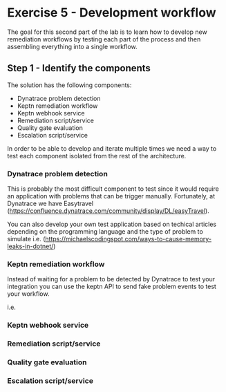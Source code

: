 # Exercise 5 - Development workflow
The goal for this second part of the lab is to learn how to develop new remediation workflows by testing each part of the process and then assembling everything into a single workflow.

## Step 1 - Identify the components

The solution has the following components:

- Dynatrace problem detection
- Keptn remediation workflow
- Keptn webhook service
- Remediation script/service 
- Quality gate evaluation
- Escalation script/service

In order to be able to develop and iterate multiple times we need a way to test each component isolated from the rest of the architecture. 

### Dynatrace problem detection 
This is probably the most difficult component to test since it would require an application with problems that can be trigger manually. Fortunately, at Dynatrace we have Easytravel (https://confluence.dynatrace.com/community/display/DL/easyTravel).

You can also develop your own test application based on techical articles depending on the programming language and the type of problem to simulate i.e. (https://michaelscodingspot.com/ways-to-cause-memory-leaks-in-dotnet/)

### Keptn remediation workflow
Instead of waiting for a problem to be detected by Dynatrace to test your integration you can use the keptn API to send fake problem events to test your workflow.

i.e. 

### Keptn webhook service

### Remediation script/service 

### Quality gate evaluation

### Escalation script/service

